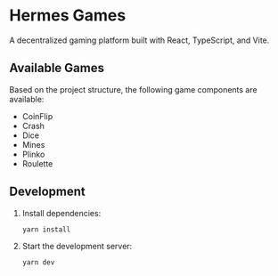 # Hermes Games

A decentralized gaming platform built with React, TypeScript, and Vite.

## Available Games

Based on the project structure, the following game components are available:

- CoinFlip
- Crash
- Dice
- Mines
- Plinko
- Roulette

## Development

1.  Install dependencies:
    ```bash
    yarn install
    ```
2.  Start the development server:
    ```bash
    yarn dev
    ```
